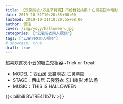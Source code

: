 ```yaml
---
title: 【云裳羽衣/万圣节特辑】不给糖就捣蛋！亡灵墓园の暗影
date: 2019-10-31T10:20:55+08:00
lastmod: 2019-10-31T10:20:55+08:00
author: 佩瑶
cover: /img/ysyy/halloween.jpg
categories: ["云裳羽衣同人视频"]
tags: ["云裳羽衣同人视频"]
# showcase: true
draft: true
---
```


超喜欢这次小云的吸血鬼妆容~Trick or Treat!

<!--more-->

- MODEL：西山居 云裳羽衣 亡灵墓园
- STAGE：西山居 云裳羽衣 忘川幽影 术法场
- MUSIC：THIS IS HALLOWEEN

{{< bilibili BV1RE411b71v >}}